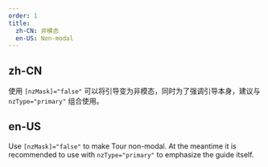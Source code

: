 ```yaml
---
order: 1
title:
  zh-CN: 非模态
  en-US: Non-modal
---
```


## zh-CN

使用 `[nzMask]="false"` 可以将引导变为非模态，同时为了强调引导本身，建议与 `nzType="primary"` 组合使用。

## en-US

Use `[nzMask]="false"` to make Tour non-modal. At the meantime it is recommended to use with `nzType="primary"` to emphasize the guide itself.
